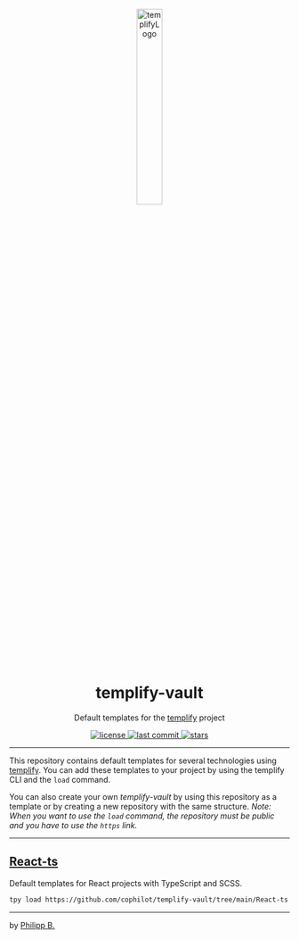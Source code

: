 <div align="center">
  <br />
  <img src="https://raw.githubusercontent.com/cophilot/templify/master/assets/logo.png" alt="templifyLogo" width="30%"/>
  <h1>templify-vault</h1>
  <p>
     Default templates for the <a href="https://github.com/cophilot/templify" target="_blank">templify</a> project
  </p>
</div>

<!-- Badges -->
<div align="center">
   <a href="https://github.com/cophilot/templify-vault/blob/main/LICENSE">
       <img src="https://img.shields.io/github/license/cophilot/templify-vault" alt="license" />
   </a>
   <a href="https://github.com/cophilot/templify-vault/commits/main">
       <img src="https://img.shields.io/github/last-commit/cophilot/templify-vault" alt="last commit" />
   </a>
   <a href="https://github.com/cophilot/templify-vault/stargazers">
       <img src="https://img.shields.io/github/stars/cophilot/templify-vault" alt="stars" />
   </a>
</div>

---

This repository contains default templates for several technologies using [templify](https://github.com/cophilot/templify). You can add these templates to your project by using the templify CLI and the `load` command.

You can also create your own _templify-vault_ by using this repository as a template or by creating a new repository with the same structure. _Note: When you want to use the `load` command, the repository must be public and you have to use the `https` link._

---

## [React-ts](React-ts/)

Default templates for React projects with TypeScript and SCSS.

```bash
tpy load https://github.com/cophilot/templify-vault/tree/main/React-ts
```

---

by [Philipp B.](https://github.com/cophilot)
